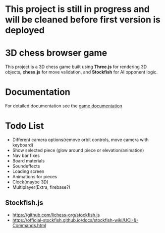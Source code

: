 # **This project is still in progress and will be cleaned before first version is deployed**

# 3D chess browser game
This project is a 3D chess game built using **Three.js** for rendering 3D objects, **chess.js** for move validation, and **Stockfish** for AI opponent logic. 

# Documentation
For detailed documentation see the [game documentation](/documentation.md)


# Todo List
- Different camera options(remove orbit controls, move camera with keyboard)
- Show selected piece (glow around piece or elevation/animation)
- Nav bar fixes
- Board materials
- Soundeffects
- Loading screen
- Animations for pieces
- Clock(maybe 3D)
- Multiplayer(Extra, firebase?)

## Stockfish.js
- https://github.com/lichess-org/stockfish.js
- https://official-stockfish.github.io/docs/stockfish-wiki/UCI-&-Commands.html
